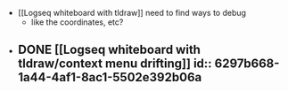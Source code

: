 - [[Logseq whiteboard with tldraw]] need to find ways to debug
	- like the coordinates, etc?
- DONE [[Logseq whiteboard with tldraw/context menu drifting]]
  id:: 6297b668-1a44-4af1-8ac1-5502e392b06a
	-